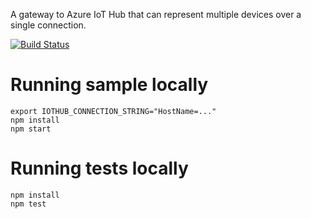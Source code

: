 A gateway to Azure IoT Hub that can represent multiple devices over a single connection.

[![Build Status](https://travis-ci.org/vjrantal/azure-iot-multiplexing-gateway.svg?branch=master)](https://travis-ci.org/vjrantal/azure-iot-multiplexing-gateway)

# Running sample locally

```
export IOTHUB_CONNECTION_STRING="HostName=..."
npm install
npm start
```

# Running tests locally

```
npm install
npm test
```
